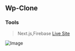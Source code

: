 
## Wp-Clone

### Tools
> Next.js,Firebase
>[Live Site](https://whats-app-clone-nextjs-azure.vercel.app/)


![Image](https://i.ibb.co/9mxvpRn/wp-clone.png)


